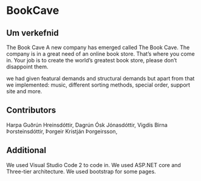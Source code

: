 # BookCave
## Um verkefnid
The Book Cave
A new company has emerged called The Book Cave. The company is in a great need of an online
book store. That’s where you come in. Your job is to create the world’s greatest book store, please
don’t disappoint them.

we had given featural demands and structural demands but apart from that we implemented: music, different sorting methods, special order, support site and more. 

## Contributors
Harpa Guðrún Hreinsdóttir,
Dagrún Ósk Jónasdóttir,
Vigdís Birna Þorsteinsdóttir,
Þorgeir Kristján Þorgeirsson,

## Additional
We used Visual Studio Code 2 to code in. We used ASP.NET core and Three-tier architecture. We used bootstrap for some pages. 
